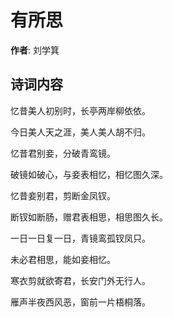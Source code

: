 # 有所思

**作者**: 刘学箕

## 诗词内容

忆昔美人初别时，长亭两岸柳依依。

今日美人天之涯，美人美人胡不归。

忆昔君别妾，分破青鸾镜。

破镜如破心，与妾表相忆，相忆图久深。

忆昔妾别君，剪断金凤钗。

断钗如断肠，赠君表相思，相思图久长。

一日一日复一日，青镜鸾孤钗凤只。

未必君相思，能如妾相忆。

寒衣剪就欲寄君，长安门外无行人。

雁声半夜西风恶，窗前一片梧桐落。

